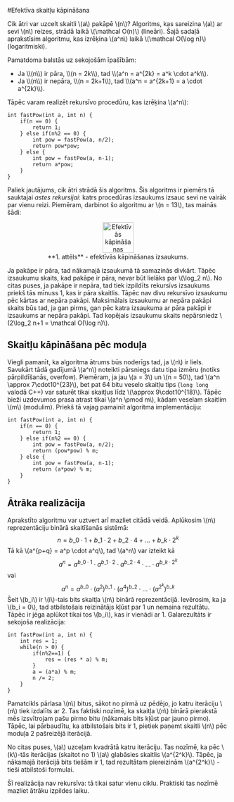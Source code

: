 #Efektīva skaitļu kāpināšana

Cik ātri var uzcelt skaitli \\(a\\) pakāpē \\(n\\)? Algoritms, kas sareizina \\(a\\) ar sevi \\(n\\) reizes, strādā laikā \\(\mathcal O(n)\\) (lineāri). Šajā sadaļā aprakstīsim algoritmu, kas izrēķina \\(a^n\\) laikā \\(\mathcal O(\log n)\\) (logaritmiski).

Pamatdoma balstās uz sekojošām īpašībām:
<ul>
  <li>Ja \\(n\\) ir pāra, \\(n = 2k\\), tad \\(a^n = a^{2k} = a^k \cdot a^k\\).</li>
  <li>Ja \\(n\\) ir nepāra, \\(n = 2k+1\\), tad \\(a^n = a^{2k+1} = a \cdot a^{2k}\\).</li>
</ul>

Tāpēc varam realizēt rekursīvo procedūru, kas izrēķina \\(a^n\\):

```
int fastPow(int a, int n) {
	if(n == 0) {
		return 1;
	} else if(n%2 == 0) {
		int pow = fastPow(a, n/2);
		return pow*pow;
	} else {
		int pow = fastPow(a, n-1);
		return a*pow;
	}
}
```

Paliek jautājums, cik ātri strādā šis algoritms. Šis algoritms ir piemērs tā sauktajai <i>astes rekursijai</i>: katrs procedūras izsaukums izsauc sevi ne vairāk par vienu reizi. Piemēram, darbinot šo algoritmu ar \\(n = 13\\), tas mainās šādi:

<center><img alt="Efektīvās kāpināšanas izsaukums" src="/media/theory/bin_pow.png" height="70"/></center>

<center>**1. attēls** - efektīvās kāpināšanas izsaukums.</center>

Ja pakāpe ir pāra, tad nākamajā izsaukumā tā samazinās divkārt. Tāpēc izsaukumu skaits, kad pakāpe ir pāra, nevar būt lielāks par \\(\log\_2 n\\). No citas puses, ja pakāpe ir nepāra, tad tiek izpildīts rekursīvs izsaukums priekš tās mīnuss 1, kas ir pāra skaitlis. Tāpēc nav divu rekursīvo izsaukumu pēc kārtas ar nepāra pakāpi. Maksimālais izsaukumu ar nepāra pakāpi skaits būs tad, ja gan pirms, gan pēc katra izsaukuma ar pāra pakāpi ir izsaukums ar nepāra pakāpi. Tad kopējais izsaukumu skaits nepārsniedz \\(2\log_2 n+1 = \mathcal O(\log n)\\).

## Skaitļu kāpināšana pēc moduļa

Viegli pamanīt, ka algoritma ātrums būs noderīgs tad, ja \\(n\\) ir liels. Savukārt tādā gadījumā \\(a^n\\) noteikti pārsniegs datu tipa izmēru (notiks pārpildīšanās, overfow). Piemēram, ja jau \\(a = 3\\) un \\(n = 50\\), tad \\(a^n \approx 7\cdot10^{23}\\), bet pat 64 bitu veselo skaitļu tips (<code>long long</code> valodā C++) var saturēt tikai skaitļus līdz \\(\approx 9\cdot10^{18}\\). Tāpēc bieži uzdevumos prasa atrast tikai \\(a^n \pmod m\\), kādam veselam skaitlim \\(m\\) (modulim). Priekš tā vajag pamainīt algoritma implementāciju:

```
int fastPow(int a, int n) {
	if(n == 0) {
		return 1;
	} else if(n%2 == 0) {
		int pow = fastPow(a, n/2);
		return (pow*pow) % m;
	} else {
		int pow = fastPow(a, n-1);
		return (a*pow) % m;
	}
}
```

## Ātrāka realizācija

Aprakstīto algoritmu var uztvert arī mazliet citādā veidā. Aplūkosim \\(n\\) reprezentāciju binārā skaitīšanās sistēmā:
$$n = b\_0\cdot 1 + b\_1\cdot2 + b\_2\cdot 4 + \ldots + b\_k\cdot2^k$$
Tā kā \\(a^{p+q} = a^p \cdot a^q\\), tad \\(a^n\\) var izteikt kā
$$a^n = a^{b\_0\cdot 1} \cdot a^{b\_1\cdot2} \cdot a^{b\_2\cdot4} \cdot \ldots \cdot a^{b\_k\cdot2^k}$$
vai
$$a^n = a^{b\_0} \cdot (a^2)^{b\_1} \cdot (a^4)^{b\_2} \cdot \ldots \cdot (a^{2^k})^{b\_k}$$
Šeit \\(b\_i\\) ir \\(i\\)-tais bits skaitļa \\(n\\) binārā reprezentācijā. Ievērosim, ka ja \\(b\_i = 0\\), tad atbilstošais reizinātājs kļūst par 1 un nemaina rezultātu. Tāpēc ir jēga aplūkot tikai tos \\(b\_i\\), kas ir vienādi ar 1. Galarezultāts ir sekojoša realizācija:

```
int fastPow(int a, int n) {
	int res = 1;
	while(n > 0) {
		if(n%2==1) {
			res = (res * a) % m;
		}
		a = (a*a) % m;
		n /= 2;
	}
}
```

Pamatcikls pārlasa \\(n\\) bitus, sākot no pirmā uz pēdējo, jo katru iterāciju \\(n\\) tiek izdalīts ar 2. Tas faktiski nozīmē, ka skaitļa \\(n\\) binārā pierakstā mēs izsvītrojam pašu pirmo bitu (nākamais bits kļūst par jauno pirmo). Tāpēc, lai pārbaudītu, ka atbilstošais bits ir 1, pietiek paņemt skaitli \\(n\\) pēc moduļa 2 pašreizējā iterācijā.

No citas puses, \\(a\\) uzceļam kvadrātā katru iterāciju. Tas nozīmē, ka pēc \\(k\\)-tās iterācijas (skaitot no 1) \\(a\\) glabāsies skaitlis \\(a^{2^k}\\). Tāpēc, ja nākamajā iterācijā bits tiešām ir 1, tad rezultātam piereizinām \\(a^{2^k}\\) - tieši atbilstoši formulai.

Šī realizācija nav rekursīva: tā tikai satur vienu ciklu. Praktiski tas nozīmē mazliet ātrāku izpildes laiku.